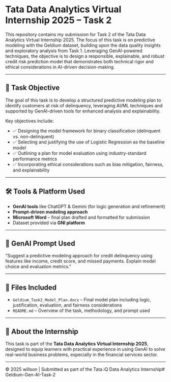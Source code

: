 # Tata Data Analytics Virtual Internship 2025 – Task 2

This repository contains my submission for Task 2 of the Tata Data Analytics Virtual Internship 2025. The focus of this task is on predictive modeling with the Geldium dataset, building upon the data quality insights and exploratory analysis from Task 1. Leveraging GenAI-powered techniques, the objective is to design a responsible, explainable, and robust credit risk prediction model that demonstrates both technical rigor and ethical considerations in AI-driven decision-making.

---

## 📌 Task Objective

The goal of this task is to develop a structured predictive modeling plan to identify customers at risk of delinquency, leveraging AI/ML techniques and supported by GenAI-driven tools for enhanced analysis and explainability.

Key objectives include:

- ✅ Designing the model framework for binary classification (delinquent vs. non-delinquent)
- ✅ Selecting and justifying the use of Logistic Regression as the baseline model
- ✅ Outlining a plan for model evaluation using industry-standard performance metrics
- ✅ Incorporating ethical considerations such as bias mitigation, fairness, and explainability

---

## 🛠️ Tools & Platform Used

- **GenAI tools** like ChatGPT & Gemini (for logic generation and refinement)
- **Prompt-driven modeling approach**
- **Microsoft Word** – final plan drafted and formatted for submission
- Dataset provided via **GNI platform**

---

## 🧠 GenAI Prompt Used

"Suggest a predictive modeling approach for credit delinquency using features like income, credit score, and missed payments. Explain model choice and evaluation metrics."


---

## 📂 Files Included

- `Geldium_Task2_Model_Plan.docx` – Final model plan including logic, justification, evaluation, and fairness considerations
- `README.md` – Overview of the task, methodology, and prompt used

---

## 📄 About the Internship

This task is part of the **Tata Data Analytics Virtual Internship 2025**, designed to equip learners with practical experience in using GenAI to solve real-world business problems, especially in the financial services sector.

---


© 2025 willson | Submitted as part of the Tata iQ Data Analytics Internship# Geldium-Gen-AI-Task-2

